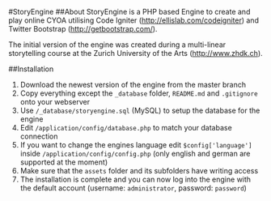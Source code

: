 #StoryEngine
##About
StoryEngine is a PHP based Engine to create and play online CYOA utilising Code Igniter (http://ellislab.com/codeigniter) and Twitter Bootstrap (http://getbootstrap.com/).

The initial version of the engine was created during a multi-linear storytelling course at the Zurich University of the Arts (http://www.zhdk.ch).

##Installation
1. Download the newest version of the engine from the master branch
2. Copy everything except the `_database` folder, `README.md` and `.gitignore` onto your webserver
3. Use `/_database/storyengine.sql` (MySQL) to setup the database for the engine
4. Edit `/application/config/database.php` to match your database connection
5. If you want to change the engines language edit `$config['language']` inside `/application/config/config.php` (only english and german are supported at the moment)
6. Make sure that the `assets` folder and its subfolders have writing access
7. The installation is complete and you can now log into the engine with the default account (username: `administrator`, password: `password`)

